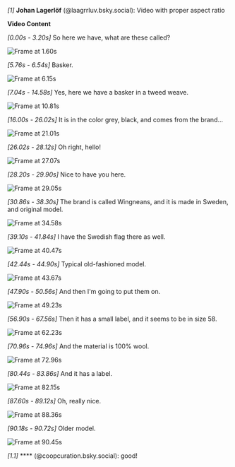 *[1]* **Johan Lagerlöf** (@laagrrluv.bsky.social):
Video with proper aspect ratio

**Video Content**

*[0.00s - 3.20s]* 
 So here we have, what are these called?

![Frame at 1.60s](/assets/images/3lrdj7nitwg2v_22_frame_000_1.60s.jpg)



*[5.76s - 6.54s]* 
 Basker.

![Frame at 6.15s](/assets/images/3lrdj7nitwg2v_19_frame_001_6.15s.jpg)



*[7.04s - 14.58s]* 
 Yes, here we have a basker in a tweed weave.

![Frame at 10.81s](/assets/images/3lrdj7nitwg2v_11_frame_002_10.81s.jpg)



*[16.00s - 26.02s]* 
 It is in the color grey, black, and comes from the brand...

![Frame at 21.01s](/assets/images/3lrdj7nitwg2v_13_frame_003_21.01s.jpg)



*[26.02s - 28.12s]* 
 Oh right, hello!

![Frame at 27.07s](/assets/images/3lrdj7nitwg2v_16_frame_004_27.07s.jpg)



*[28.20s - 29.90s]* 
 Nice to have you here.

![Frame at 29.05s](/assets/images/3lrdj7nitwg2v_12_frame_005_29.05s.jpg)



*[30.86s - 38.30s]* 
 The brand is called Wingneans, and it is made in Sweden, and original model.

![Frame at 34.58s](/assets/images/3lrdj7nitwg2v_9_frame_006_34.58s.jpg)



*[39.10s - 41.84s]* 
 I have the Swedish flag there as well.

![Frame at 40.47s](/assets/images/3lrdj7nitwg2v_24_frame_007_40.47s.jpg)



*[42.44s - 44.90s]* 
 Typical old-fashioned model.

![Frame at 43.67s](/assets/images/3lrdj7nitwg2v_21_frame_008_43.67s.jpg)



*[47.90s - 50.56s]* 
 And then I'm going to put them on.

![Frame at 49.23s](/assets/images/3lrdj7nitwg2v_8_frame_009_49.23s.jpg)



*[56.90s - 67.56s]* 
 Then it has a small label, and it seems to be in size 58.

![Frame at 62.23s](/assets/images/3lrdj7nitwg2v_10_frame_010_62.23s.jpg)



*[70.96s - 74.96s]* 
 And the material is 100% wool.

![Frame at 72.96s](/assets/images/3lrdj7nitwg2v_23_frame_011_72.96s.jpg)



*[80.44s - 83.86s]* 
 And it has a label.

![Frame at 82.15s](/assets/images/3lrdj7nitwg2v_14_frame_012_82.15s.jpg)



*[87.60s - 89.12s]* 
 Oh, really nice.

![Frame at 88.36s](/assets/images/3lrdj7nitwg2v_17_frame_013_88.36s.jpg)



*[90.18s - 90.72s]* 
 Older model.

![Frame at 90.45s](/assets/images/3lrdj7nitwg2v_15_frame_014_90.45s.jpg)



*[1.1]* **** (@coopcuration.bsky.social):
good!

